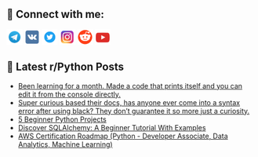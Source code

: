 ## 🔎 Connect with me:
[<img src="https://github.com/bullbesh/bullbesh/blob/main/images/Telegram.png" width="32" height="32" />](https://t.me/bullbesh)
[<img src="https://github.com/bullbesh/bullbesh/blob/main/images/VK.png" width="32" height="32" />](https://vk.com/bullbesh)
[<img src="https://github.com/bullbesh/bullbesh/blob/main/images/Twitter.png" width="32" height="32" />](https://twitter.com/bullbesh1)
[<img src="https://github.com/bullbesh/bullbesh/blob/main/images/Instagram.png" width="32" height="32" />](https://www.instagram.com/bullbesh)
[<img src="https://github.com/bullbesh/bullbesh/blob/main/images/Reddit.png" width="32" height="32" />](https://www.reddit.com/user/bullbesh)
[<img src="https://github.com/bullbesh/bullbesh/blob/main/images/YouTube.png" width="32" height="32" />](https://www.youtube.com/channel/UCtfjRs6uzgq5mfm8S06WTcg)

## 📕 Latest r/Python Posts
<!-- BLOG-POST-LIST:START -->
- [Been learning for a month. Made a code that prints itself and you can edit it from the console directly.](https://www.reddit.com/r/Python/comments/xw39wf/been_learning_for_a_month_made_a_code_that_prints/)
- [Super curious based their docs, has anyone ever come into a syntax error after using black? They don’t guarantee it so more just a curiosity.](https://www.reddit.com/r/Python/comments/xw337b/super_curious_based_their_docs_has_anyone_ever/)
- [5 Beginner Python Projects](https://www.reddit.com/r/Python/comments/xw331z/5_beginner_python_projects/)
- [Discover SQLAlchemy: A Beginner Tutorial With Examples](https://www.reddit.com/r/Python/comments/xw2trt/discover_sqlalchemy_a_beginner_tutorial_with/)
- [AWS Certification Roadmap &lpar;Python - Developer Associate, Data Analytics, Machine Learning&rpar;](https://www.reddit.com/r/Python/comments/xw1mgn/aws_certification_roadmap_python_developer/)
<!-- BLOG-POST-LIST:END -->
